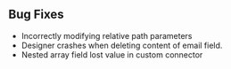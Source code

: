 ## Bug Fixes
* Incorrectly modifying relative path parameters
* Designer crashes when deleting content of email field.
* Nested array field lost value in custom connector
